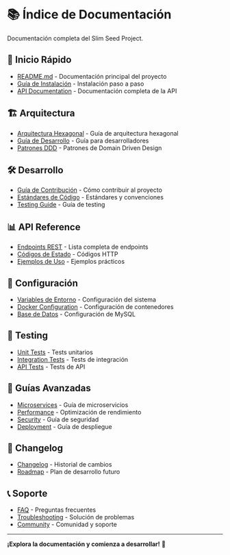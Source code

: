 # 📚 Índice de Documentación

Documentación completa del Slim Seed Project.

## 🚀 Inicio Rápido

- [README.md](README.md) - Documentación principal del proyecto
- [Guía de Instalación](setup.md) - Instalación paso a paso
- [API Documentation](API.md) - Documentación completa de la API

## 🏗️ Arquitectura

- [Arquitectura Hexagonal](architecture.md) - Guía de arquitectura hexagonal
- [Guía de Desarrollo](development.md) - Guía para desarrolladores
- [Patrones DDD](docs/ddd-patterns.md) - Patrones de Domain Driven Design

## 🛠️ Desarrollo

- [Guía de Contribución](CONTRIBUTING.md) - Cómo contribuir al proyecto
- [Estándares de Código](docs/coding-standards.md) - Estándares y convenciones
- [Testing Guide](docs/testing.md) - Guía de testing

## 📊 API Reference

- [Endpoints REST](API.md#endpoints) - Lista completa de endpoints
- [Códigos de Estado](API.md#códigos-de-estado-http) - Códigos HTTP
- [Ejemplos de Uso](API.md#ejemplos-de-uso) - Ejemplos prácticos

## 🔧 Configuración

- [Variables de Entorno](setup.md#variables-de-entorno) - Configuración del sistema
- [Docker Configuration](setup.md#configuración) - Configuración de contenedores
- [Base de Datos](setup.md#base-de-datos) - Configuración de MySQL

## 🧪 Testing

- [Unit Tests](development.md#testing) - Tests unitarios
- [Integration Tests](development.md#testing) - Tests de integración
- [API Tests](development.md#testing) - Tests de API

## 📖 Guías Avanzadas

- [Microservices](docs/microservices.md) - Guía de microservicios
- [Performance](docs/performance.md) - Optimización de rendimiento
- [Security](docs/security.md) - Guía de seguridad
- [Deployment](docs/deployment.md) - Guía de despliegue

## 🔄 Changelog

- [Changelog](CHANGELOG.md) - Historial de cambios
- [Roadmap](docs/roadmap.md) - Plan de desarrollo futuro

## 📞 Soporte

- [FAQ](docs/FAQ.md) - Preguntas frecuentes
- [Troubleshooting](docs/troubleshooting.md) - Solución de problemas
- [Community](docs/community.md) - Comunidad y soporte

---

**¡Explora la documentación y comienza a desarrollar!** 🚀
